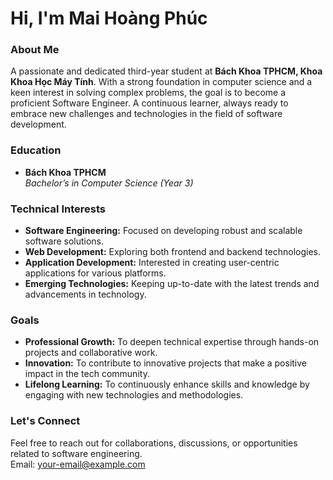 # Hi, I'm Mai Hoàng Phúc

### About Me
A passionate and dedicated third-year student at **Bách Khoa TPHCM, Khoa Khoa Học Máy Tính**. With a strong foundation in computer science and a keen interest in solving complex problems, the goal is to become a proficient Software Engineer. A continuous learner, always ready to embrace new challenges and technologies in the field of software development.

### Education
- **Bách Khoa TPHCM**  
  *Bachelor’s in Computer Science (Year 3)*

### Technical Interests
- **Software Engineering:** Focused on developing robust and scalable software solutions.
- **Web Development:** Exploring both frontend and backend technologies.
- **Application Development:** Interested in creating user-centric applications for various platforms.
- **Emerging Technologies:** Keeping up-to-date with the latest trends and advancements in technology.

### Goals
- **Professional Growth:** To deepen technical expertise through hands-on projects and collaborative work.
- **Innovation:** To contribute to innovative projects that make a positive impact in the tech community.
- **Lifelong Learning:** To continuously enhance skills and knowledge by engaging with new technologies and methodologies.

### Let's Connect
Feel free to reach out for collaborations, discussions, or opportunities related to software engineering.  
Email: [your-email@example.com](mailto:your-email@example.com)



